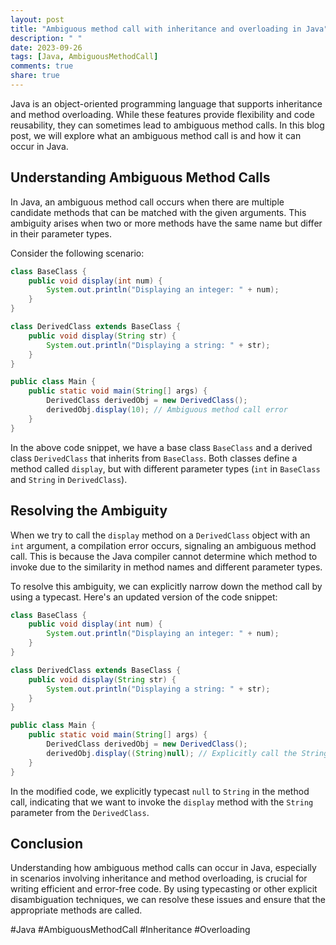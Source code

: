 ```yaml
---
layout: post
title: "Ambiguous method call with inheritance and overloading in Java"
description: " "
date: 2023-09-26
tags: [Java, AmbiguousMethodCall]
comments: true
share: true
---
```


Java is an object-oriented programming language that supports inheritance and method overloading. While these features provide flexibility and code reusability, they can sometimes lead to ambiguous method calls. In this blog post, we will explore what an ambiguous method call is and how it can occur in Java.

## Understanding Ambiguous Method Calls

In Java, an ambiguous method call occurs when there are multiple candidate methods that can be matched with the given arguments. This ambiguity arises when two or more methods have the same name but differ in their parameter types.

Consider the following scenario:

```java
class BaseClass {
    public void display(int num) {
        System.out.println("Displaying an integer: " + num);
    }
}

class DerivedClass extends BaseClass {
    public void display(String str) {
        System.out.println("Displaying a string: " + str);
    }
}

public class Main {
    public static void main(String[] args) {
        DerivedClass derivedObj = new DerivedClass();
        derivedObj.display(10); // Ambiguous method call error
    }
}
```

In the above code snippet, we have a base class `BaseClass` and a derived class `DerivedClass` that inherits from `BaseClass`. Both classes define a method called `display`, but with different parameter types (`int` in `BaseClass` and `String` in `DerivedClass`).

## Resolving the Ambiguity

When we try to call the `display` method on a `DerivedClass` object with an `int` argument, a compilation error occurs, signaling an ambiguous method call. This is because the Java compiler cannot determine which method to invoke due to the similarity in method names and different parameter types.

To resolve this ambiguity, we can explicitly narrow down the method call by using a typecast. Here's an updated version of the code snippet:

```java
class BaseClass {
    public void display(int num) {
        System.out.println("Displaying an integer: " + num);
    }
}

class DerivedClass extends BaseClass {
    public void display(String str) {
        System.out.println("Displaying a string: " + str);
    }
}

public class Main {
    public static void main(String[] args) {
        DerivedClass derivedObj = new DerivedClass();
        derivedObj.display((String)null); // Explicitly call the String version
    }
}
```

In the modified code, we explicitly typecast `null` to `String` in the method call, indicating that we want to invoke the `display` method with the `String` parameter from the `DerivedClass`.

## Conclusion

Understanding how ambiguous method calls can occur in Java, especially in scenarios involving inheritance and method overloading, is crucial for writing efficient and error-free code. By using typecasting or other explicit disambiguation techniques, we can resolve these issues and ensure that the appropriate methods are called.

#Java #AmbiguousMethodCall #Inheritance #Overloading